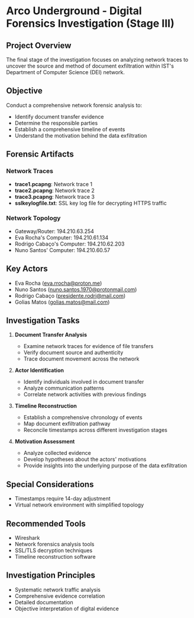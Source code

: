 # Arco Underground - Digital Forensics Investigation (Stage III)

## Project Overview
The final stage of the investigation focuses on analyzing network traces to uncover the source and method of document exfiltration within IST's Department of Computer Science (DEI) network.

## Objective
Conduct a comprehensive network forensic analysis to:
- Identify document transfer evidence
- Determine the responsible parties
- Establish a comprehensive timeline of events
- Understand the motivation behind the data exfiltration

## Forensic Artifacts
### Network Traces
- **trace1.pcapng**: Network trace 1
- **trace2.pcapng**: Network trace 2
- **trace3.pcapng**: Network trace 3
- **sslkeylogfile.txt**: SSL key log file for decrypting HTTPS traffic

### Network Topology
- Gateway/Router: 194.210.63.254
- Eva Rocha's Computer: 194.210.61.134
- Rodrigo Cabaço's Computer: 194.210.62.203
- Nuno Santos' Computer: 194.210.60.57

## Key Actors
- Eva Rocha (eva.rrocha@proton.me)
- Nuno Santos (nuno.santos.1970@protonmail.com)
- Rodrigo Cabaço (presidente.rodri@mail.com)
- Golias Matos (golias.matos@mail.com)

## Investigation Tasks
1. **Document Transfer Analysis**
   - Examine network traces for evidence of file transfers
   - Verify document source and authenticity
   - Trace document movement across the network

2. **Actor Identification**
   - Identify individuals involved in document transfer
   - Analyze communication patterns
   - Correlate network activities with previous findings

3. **Timeline Reconstruction**
   - Establish a comprehensive chronology of events
   - Map document exfiltration pathway
   - Reconcile timestamps across different investigation stages

4. **Motivation Assessment**
   - Analyze collected evidence
   - Develop hypotheses about the actors' motivations
   - Provide insights into the underlying purpose of the data exfiltration

## Special Considerations
- Timestamps require 14-day adjustment
- Virtual network environment with simplified topology

## Recommended Tools
- Wireshark
- Network forensics analysis tools
- SSL/TLS decryption techniques
- Timeline reconstruction software

## Investigation Principles
- Systematic network traffic analysis
- Comprehensive evidence correlation
- Detailed documentation
- Objective interpretation of digital evidence
